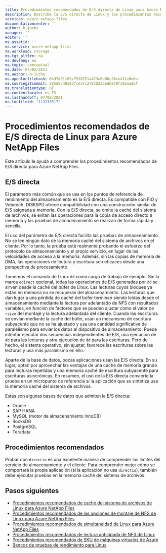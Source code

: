 ```yaml
---
title: Procedimientos recomendados de E/S directa de Linux para Azure NetApp Files | Microsoft Docs
description: Describe la E/S directa de Linux y los procedimientos recomendados que se deben seguir para Azure NetApp Files.
services: azure-netapp-files
documentationcenter: ''
author: b-juche
manager: ''
editor: ''
ms.assetid: ''
ms.service: azure-netapp-files
ms.workload: storage
ms.tgt_pltfrm: na
ms.devlang: na
ms.topic: conceptual
ms.date: 07/02/2021
ms.author: b-juche
ms.openlocfilehash: 6497d91169c7530251a473e8e06c26ce411e0e6a
ms.sourcegitcommit: 285d5c48a03fcda7c27828236edb079f39aaaebf
ms.translationtype: HT
ms.contentlocale: es-ES
ms.lasthandoff: 07/02/2021
ms.locfileid: "113233517"
---
```

# <a name="linux-direct-io-best-practices-for-azure-netapp-files"></a>Procedimientos recomendados de E/S directa de Linux para Azure NetApp Files

Este artículo le ayuda a comprender los procedimientos recomendados de E/S directa para Azure NetApp Files.  

## <a name="direct-io"></a>E/S directa

 El parámetro más común que se usa en los puntos de referencia de rendimiento del almacenamiento es la E/S directa. Es compatible con FIO y Vdbench. DISKSPD ofrece compatibilidad con una construcción similar de E/S asignada a memoria. Con la E/S directa, se omite la caché del sistema de archivos, se evitan las operaciones para la copia de acceso directo a memoria y las pruebas de almacenamiento se realizan de forma rápida y sencilla.  

El uso del parámetro de E/S directa facilita las pruebas de almacenamiento. No se lee ningún dato de la memoria caché del sistema de archivos en el cliente. Por lo tanto, la prueba está realmente probando el esfuerzo del protocolo de almacenamiento y el propio servicio, en lugar de las velocidades de acceso a la memoria. Además, sin las copias de memoria de DMA, las operaciones de lectura y escritura son eficaces desde una perspectiva de procesamiento. 

Tomemos el comando de Linux `dd` como carga de trabajo de ejemplo. Sin la marca `odirect` opcional, todas las operaciones de E/S generadas por `dd` se sirven desde la caché del búfer de Linux. Las lecturas cuyos bloques ya están en memoria no se recuperan del almacenamiento. Las lecturas que dan lugar a una pérdida de caché del búfer terminan siendo leídas desde el almacenamiento mediante la lectura por adelantado de NFS con resultados variables, en función de factores que se pueden ajustar como el valor de `rsize` del montaje y la lectura adelantada del cliente. Cuando las escrituras se envían mediante la caché del búfer, usan un mecanismo de escritura subyacente que no se ha ajustado y usa una cantidad significativa de paralelismo para enviar los datos al dispositivo de almacenamiento. Puede intentar ejecutar dos secuencias independientes de E/S, una ejecución de `dd` para las lecturas y otra ejecución de `dd` para las escrituras. Pero de hecho, el sistema operativo, sin ajustar, favorece las escrituras sobre las lecturas y usa más paralelismo en ello.

Aparte de la base de datos, pocas aplicaciones usan las E/S directa. En su lugar, optan por aprovechar las ventajas de una caché de memoria grande para lecturas repetidas y una memoria caché de escritura subyacente para escrituras asincrónicas. En resumen, el uso de la E/S directa convierte la prueba en un micropunto de referencia *si* la aplicación que se sintetiza usa la memoria caché del sistema de archivos.  

Estas son algunas bases de datos que admiten la E/S directa: 

* Oracle 
* SAP HANA
* MySQL (motor de almacenamiento InnoDB)
* RocksDB
* PostgreSQL
* Teradata

## <a name="best-practices"></a>Procedimientos recomendados 

Probar con `directio` es una excelente manera de comprender los límites del servicio de almacenamiento y el cliente. Para comprender mejor cómo se comportará la propia aplicación (si la aplicación no usa `directio`), también debe ejecutar pruebas en la memoria caché del sistema de archivos.

## <a name="next-steps"></a>Pasos siguientes  

* [Procedimientos recomendados de caché del sistema de archivos de Linux para Azure NetApp Files](performance-linux-filesystem-cache.md)
* [Procedimientos recomendados de las opciones de montaje de NFS de Linux para Azure NetApp Files](performance-linux-mount-options.md)
* [Procedimientos recomendados de simultaneidad de Linux para Azure NetApp Files](performance-linux-concurrency-session-slots.md)
* [Procedimientos recomendados de lectura anticipada de NFS de Linux](performance-linux-nfs-read-ahead.md)
* [Procedimientos recomendados de SKU de máquinas virtuales de Azure](performance-virtual-machine-sku.md) 
* [Bancos de pruebas de rendimiento para Linux](performance-benchmarks-linux.md) 
